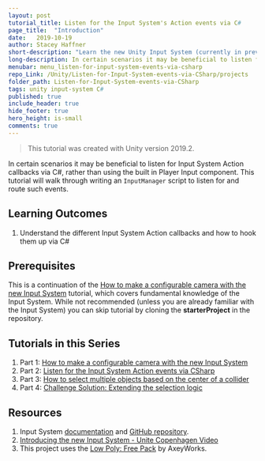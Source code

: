 ```yaml
---
layout: post
tutorial_title: Listen for the Input System's Action events via C#
page_title:  "Introduction"
date:   2019-10-19
author: Stacey Haffner
short-description: "Learn the new Unity Input System (currently in preview) while creating a configurable camera that can be used in your game."
long-description: In certain scenarios it may be beneficial to listen for Input System Action callbacks via C#, rather than using the built in Player Input component. This tutorial will walk through writing an `InputManager` script to listen for and route such events. This is a continuation of the How to make a configurable camera with the new Input System tutorial, which covers fundamental knowledge of the Input System.
menubar: menu_listen-for-input-system-events-via-csharp
repo_Link: /Unity/Listen-for-Input-System-events-via-CSharp/projects
folder_path: Listen-for-Input-System-events-via-CSharp
tags: unity input-system C#
published: true
include_header: true
hide_footer: true
hero_height: is-small
comments: true
---
```


> This tutorial was created with Unity version 2019.2.

In certain scenarios it may be beneficial to listen for Input System Action callbacks via C#, rather than using the built in Player Input component. This tutorial will walk through writing an `InputManager` script to listen for and route such events. 

## Learning Outcomes
1. Understand the different Input System Action callbacks and how to hook them up via C# 

## Prerequisites
This is a continuation of the [How to make a configurable camera with the new Input System]({{site.baseurl}}/2019/10/17/How-to-make-a-configurable-camera-with-the-new-Input-System.html) tutorial, which covers fundamental knowledge of the Input System. While not recommended (unless you are already familiar with the Input System) you can skip tutorial by cloning the **starterProject** in the repository.

## Tutorials in this Series
1. Part 1: [How to make a configurable camera with the new Input System]({{site.baseurl}}/2019/10/17/How-to-make-a-configurable-camera-with-the-new-Input-System.html)
2. Part 2: [Listen for the Input System Action events via CSharp]({{site.baseurl}}/2019/10/19/Listen-for-the-Input-System-Action-events-via-CSharp.html)
3. Part 3: [How to select multiple objects based on the center of a collider]({{site.baseurl}}/2019/10/26/Select-multiple-objects-based-on-mid-point-of-collider.html)
4. Part 4:  [Challenge Solution: Extending the selection logic]({{site.baseurl}}/2019/12/02/2019-12-10-Challenge-extending-the-selection-logic.html)

## Resources
1.	Input System [documentation](https://docs.unity3d.com/Packages/com.unity.inputsystem@1.0/manual/index.html) and [GitHub repository](https://github.com/Unity-Technologies/InputSystem).
2. [Introducing the new Input System - Unite Copenhagen Video](https://youtu.be/hw3Gk5PoZ6A)
3. This project uses the [Low Poly: Free Pack](https://www.assetstore.unity3d.com/en/#!/content/58821) by AxeyWorks.

